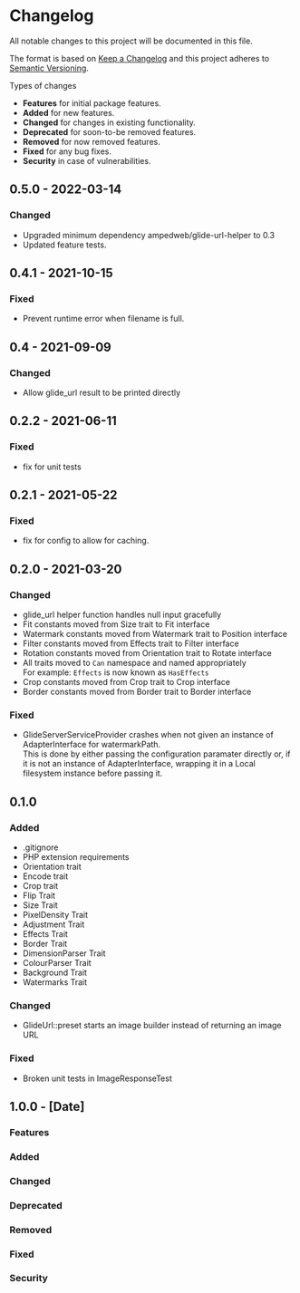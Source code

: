 # Changelog
All notable changes to this project will be documented in this file.

The format is based on [Keep a Changelog](http://keepachangelog.com/en/1.0.0/)
and this project adheres to [Semantic Versioning](http://semver.org/spec/v2.0.0.html).

Types of changes

* **Features** for initial package features.
* **Added** for new features.
* **Changed** for changes in existing functionality.
* **Deprecated** for soon-to-be removed features.
* **Removed** for now removed features.
* **Fixed** for any bug fixes.
* **Security** in case of vulnerabilities.

## 0.5.0 - 2022-03-14
### Changed
* Upgraded minimum dependency ampedweb/glide-url-helper to 0.3
* Updated feature tests.

## 0.4.1 - 2021-10-15
### Fixed
* Prevent runtime error when filename is full.

## 0.4 - 2021-09-09
### Changed
* Allow glide_url result to be printed directly

## 0.2.2 - 2021-06-11
### Fixed
* fix for unit tests

## 0.2.1 - 2021-05-22
### Fixed
* fix for config to allow for caching.

## 0.2.0 - 2021-03-20

### Changed
* glide_url helper function handles null input gracefully
* Fit constants moved from Size trait to Fit interface
* Watermark constants moved from Watermark trait to Position interface
* Filter constants moved from Effects trait to Filter interface
* Rotation constants moved from Orientation trait to Rotate interface
* All traits moved to `Can` namespace and named appropriately  
  For example: `Effects` is now known as `HasEffects`
* Crop constants moved from Crop trait to Crop interface
* Border constants moved from Border trait to Border interface

### Fixed
* GlideServerServiceProvider crashes when not given an instance of AdapterInterface for watermarkPath.  
  This is done by either passing the configuration paramater directly or, if it is not an instance of 
  AdapterInterface, wrapping it in a Local filesystem instance before passing it.

## 0.1.0

### Added
* .gitignore
* PHP extension requirements
* Orientation trait
* Encode trait
* Crop trait
* Flip Trait
* Size Trait
* PixelDensity Trait
* Adjustment Trait
* Effects Trait
* Border Trait
* DimensionParser Trait
* ColourParser Trait
* Background Trait
* Watermarks Trait

### Changed
* GlideUrl::preset starts an image builder instead of returning an image URL

### Fixed
* Broken unit tests in ImageResponseTest

## 1.0.0 - [Date]

### Features
### Added
### Changed
### Deprecated
### Removed
### Fixed
### Security


[Unreleased]: https://github.com/GinoPane/composer-package-template/compare/v1.0.0...HEAD
